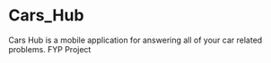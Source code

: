 # Cars_Hub
Cars Hub is a mobile application for answering all of your car related problems. FYP Project
